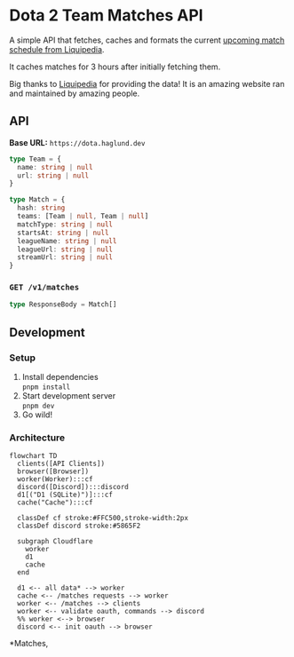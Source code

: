 # Dota 2 Team Matches API

A simple API that fetches, caches and formats the
current [upcoming match schedule from Liquipedia](https://liquipedia.net/dota2/Liquipedia:Upcoming_and_ongoing_matches).

It caches matches for 3 hours after initially fetching them.

Big thanks to [Liquipedia](https://liquipedia.net) for providing the data! It is an amazing website ran and maintained
by amazing people.

## API

**Base URL:** `https://dota.haglund.dev`

```ts
type Team = {
  name: string | null
  url: string | null
}

type Match = {
  hash: string
  teams: [Team | null, Team | null]
  matchType: string | null
  startsAt: string | null
  leagueName: string | null
  leagueUrl: string | null
  streamUrl: string | null
}
```

### `GET /v1/matches`

```ts
type ResponseBody = Match[]
```

## Development

### Setup

1. Install dependencies <br/>`pnpm install`
1. Start development server <br/>`pnpm dev`
1. Go wild!

### Architecture

```mermaid
flowchart TD
  clients([API Clients])
  browser([Browser])
  worker(Worker):::cf
  discord([Discord]):::discord
  d1[("D1 (SQLite)")]:::cf
  cache("Cache"):::cf

  classDef cf stroke:#FFC500,stroke-width:2px
  classDef discord stroke:#5865F2

  subgraph Cloudflare
    worker
    d1
    cache
  end

  d1 <-- all data* --> worker
  cache <-- /matches requests --> worker
  worker <-- /matches --> clients
  worker <-- validate oauth, commands --> discord
  %% worker <--> browser
  discord <-- init oauth --> browser
```

\*Matches,
